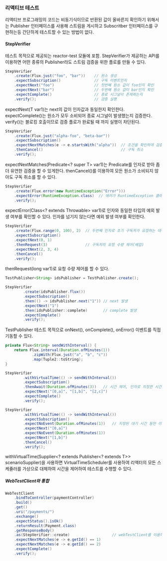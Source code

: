### 리액티브 테스트
리액티브 프로그래밍의 코드는 비동기식이므로 반환된 값이 올바른지 확인하기 위해서는 Publisher 인터페이스를 사용해 스트림을 게시하고 
Subscritber 인터페이스를 구현하는등 간단하게 테스트할 수 있는 방법이 없다. 

#### StepVerifier 
테스트 목적으로 제공되는 reactor-test 모듈에 포함. StepVerifier가 제공하는 API를 이용하면 어떤 종류의 Publisher라도 스트림 검증을 위한 플로를 만들 수 있다.

```java
StepVerifier
    .create(Flux.just("foo", "bar"))    // 원소 생성
    .expectSubscription()               // 구독 이벤트인지
    .expectNext("foo")                  // 첫번째 원소 값이 foo인지 확인
    .expectNext("bar")                  // 두번째 원소 값이 bar인지 확인
    .expectComplete()                   // 종료 시그널이 존재하는지
    .verify();                          // 검증 실행    
```
expectNext(T var1)는 next의 값이 인자값과 동일한지 확인한다. expectComplete()는 원소가 모두 소비되어 종료 시그널이 발생했는지 검증한다.
verify()는 블로킹 호출이므로 검증 플로가 완료될 때 까지 실행이 차단된다.

```java
StepVerifier
    .create(Flux.just("alpha-foo", "beta-bar"))
    .expectSubscription()
    .expectNextMatches(e -> e.startsWith("alpha"))  // 조건을 확인하여 검증
    .thenCancel()                                   // 구독 취소
    .verify();
```
expectNextMatches(Predicate<? super T> var1)는 Predicate를 인자로 받아 좀더 유연한 검증을 할 수 있게한다. thenCancel()를 이용하여 모든 원소가 소비되지 않아도 구독 취소를 할 수 있다.

```java
StepVerifier
    .create(Flux.error(new RuntimeException("Error")))
    .expectError(RuntimeException.class)  // 에러가 RuntimeException 클래스 타입의 발생했는지 확인
    .verify();
```
expectError(Class<? extends Throwable> var1)로 인자와 동일한 타입의 예외 발생 여부를 확인할 수 있다. 인자를 넘기지 않는다면 예외 발생 여부를 확인한다.

```java
StepVerifier
    .create(Flux.range(0, 100), 2)  // 두번째 인자로 초기 구독자가 요청하는 데이터 지정, 지정하지 않으면 Long.MAX_VALUE가 지정된다.
    .expectSubscription()
    .expectNext(0, 1)
    .thenRequest(3)                 // 구독자의 요청 수량 제어(배압)
    .expectNext(2, 3, 4)
    .thenCancel()
    .verify();
```
thenRequest(long var1)로 요청 수량 제어를 할 수 있다.

```java
TestPublisher<String> idsPublisher = TestPublisher.create();

StepVerifier
        .create(idsPublisher.flux())
        .expectSubscription()
        .then(() -> idsPublisher.next("1")) // next 발생
        .expectNext("1")
        .then(idsPublisher::complete)       // complete 발생
        .expectComplete()
        .verify();
```
TestPublisher 테스트 목적으로 onNext(), onComplete(), onError() 이벤트를 직접 기동할 수 있다.

```java
private Flux<String> sendWithInterval() {
    return Flux.interval(Duration.ofMinutes(1))
            .zipWith(Flux.just("a", "b", "c"))
            .map(Tuple2::toString);
}

StepVerifier
        .withVirtualTime(() -> sendWithInterval())
        .expectSubscription()
        .thenAwait(Duration.ofMinutes(3))   // 시간 제어, 인자로 지정한 시간 이전에 실행하도록 예약된 모든 작업을 기동. 인자를 지정하지 않으면 실행해야 할 모든 작업 기동
        .expectNext("[0,a]", "[1,b]", "[2,c]")
        .expectComplete()
        .verify();

StepVerifier
        .withVirtualTime(() -> sendWithInterval())
        .expectSubscription()
        .expectNoEvent(Duration.ofMinutes(1))   // 지정된 대기 시간 동안 이벤트 없음을 확인
        .expectNext("[0,a]")
        .expectNoEvent(Duration.ofMinutes(1))
        .expectNext("[1,b]")
        .thenCancel()
        .verify();
```
withVirtualTime(Supplier<? extends Publisher<? extends T>> scenarioSupplier)을 사용하면 VirtualTimeScheduler를 사용하여 리액터의 모든 스케쥴러를 가상으로 대체하여 시간을 제어하여 테스트를 수행할 수 있다.

##### WebTestClient와 통합
```java
WebTestClient
    .bindToController(paymentController)
    .build()
    .get()
    .uri("/payments/")
    .exchange()
    .expectStatus().isOk()
    .returnResult(Payment.class)
    .getResponseBody()
    .as(StepVerifier::create)                   // webTestClient를 이용해 반환된 결과를 StepVerifier로 받아 테스트를 이어 나갈수 있다.
    .expectNextMatches(e -> e.getId() == 1)
    .expectNextMatches(e -> e.getId() == 2)
    .expectComplete()
    .verify();
```
